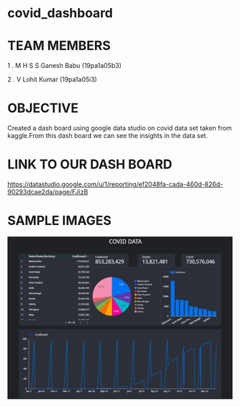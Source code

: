 # covid_dashboard

# TEAM MEMBERS 
 1 . M H S S Ganesh Babu (19pa1a05b3)
 
 2 . V Lohit Kumar (19pa1a05i3)
  
# OBJECTIVE
 Created a dash board using google data studio on covid data set taken from kaggle.From this dash board we can see the insights in the data set.
 
# LINK TO OUR DASH BOARD
 https://datastudio.google.com/u/1/reporting/ef2048fa-cada-460d-826d-90293dcae2da/page/FJizB
 
# SAMPLE IMAGES
![image_1](https://github.com/vlkumar-859/covid_dashboard/blob/main/image1.png)
